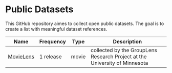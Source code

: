 # Public Datasets

This GitHub repository aimes to collect open public datasets. The goal is to create a list with meaningful dataset references.

Name | Frequency | Type | Description
------------- | -------------| -------------| -------------
[MovieLens](http://grouplens.org/datasets/movielens/)|1 release|movie|collected by the GroupLens Research Project at the University of Minnesota

